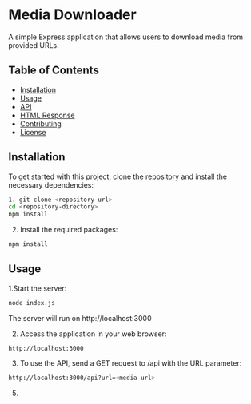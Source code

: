 # Media Downloader

A simple Express application that allows users to download media from provided URLs.

## Table of Contents

- [Installation](#installation)
- [Usage](#usage)
- [API](#api)
- [HTML Response](#html-response)
- [Contributing](#contributing)
- [License](#license)

## Installation

To get started with this project, clone the repository and install the necessary dependencies:

```bash
1. git clone <repository-url>
cd <repository-directory>
npm install
```
2. Install the required packages:
```bash
npm install
```
## Usage 
1.Start the server:
```bash
node index.js
```
The server will run on http://localhost:3000

2. Access the application in your web browser:
  ```arduino
http://localhost:3000
```
3. To use the API, send a GET request to /api with the URL parameter:
 ```bash
http://localhost:3000/api?url=<media-url>
```

5. 


